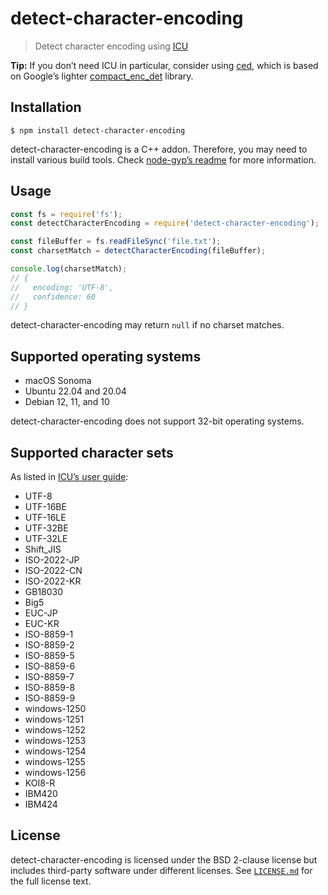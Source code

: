 # detect-character-encoding

> Detect character encoding using [ICU](http://site.icu-project.org)

**Tip:** If you don’t need ICU in particular, consider using [ced](https://github.com/sonicdoe/ced), which is based on Google’s lighter [compact_enc_det](https://github.com/google/compact_enc_det) library.

## Installation

```console
$ npm install detect-character-encoding
```

detect-character-encoding is a C++ addon. Therefore, you may need to install various build tools. Check [node-gyp’s readme](https://github.com/nodejs/node-gyp#installation) for more information.

## Usage

```js
const fs = require('fs');
const detectCharacterEncoding = require('detect-character-encoding');

const fileBuffer = fs.readFileSync('file.txt');
const charsetMatch = detectCharacterEncoding(fileBuffer);

console.log(charsetMatch);
// {
//   encoding: 'UTF-8',
//   confidence: 60
// }
```

detect-character-encoding may return `null` if no charset matches.

## Supported operating systems

- macOS Sonoma
- Ubuntu 22.04 and 20.04
- Debian 12, 11, and 10

detect-character-encoding does not support 32-bit operating systems.

## Supported character sets

As listed in [ICU’s user guide](http://userguide.icu-project.org/conversion/detection#TOC-Detected-Encodings):

- UTF-8
- UTF-16BE
- UTF-16LE
- UTF-32BE
- UTF-32LE
- Shift_JIS
- ISO-2022-JP
- ISO-2022-CN
- ISO-2022-KR
- GB18030
- Big5
- EUC-JP
- EUC-KR
- ISO-8859-1
- ISO-8859-2
- ISO-8859-5
- ISO-8859-6
- ISO-8859-7
- ISO-8859-8
- ISO-8859-9
- windows-1250
- windows-1251
- windows-1252
- windows-1253
- windows-1254
- windows-1255
- windows-1256
- KOI8-R
- IBM420
- IBM424

## License

detect-character-encoding is licensed under the BSD 2-clause license but includes third-party software under different licenses. See [`LICENSE.md`](./LICENSE.md) for the full license text.
